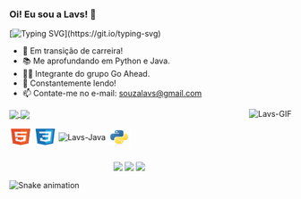 ### Oi! Eu sou a Lavs! 👋

[![Typing SVG](https://readme-typing-svg.demolab.com?font=Exo+2&duration=4000&pause=1000&color=7600a9&center=true&Center=true&width=435&lines=Desenvolvedora+Back-end+em+forma%C3%A7%C3%A3o!!)](https://git.io/typing-svg)

- 🔭 Em transição de carreira!
- 📚 Me aprofundando em Python e Java.
- ✍🏻 Integrante do grupo Go Ahead.
- 📖 Constantemente lendo!
- 📫 Contate-me no e-mail: souzalavs@gmail.com

<img  height="350em" align="right" alt="Lavs-GIF" src="https://media.discordapp.net/attachments/706335243006771202/1072217510948114484/Design_sem_nome.gif?width=473&height=473">

<a href="https://github.com/souzalavs/github-readme-stats">
  <img height="188em" align="center" src="https://github-readme-stats.vercel.app/api?username=souzalavs&show_icons=true&theme=midnight-purple" />
</a>
<a href="https://github.com/souzalavs/github-readme-stats">
  <img height="180em" align="center" src="https://github-readme-stats.vercel.app/api/top-langs/?username=souzalavs&layout=compact&theme=midnight-purple" />
</a>

<div style="display: inline_block"><br>
  <img align="center" alt="Lavs-HTML" height="30" width="40" src="https://raw.githubusercontent.com/devicons/devicon/master/icons/html5/html5-original.svg">
  <img align="center" alt="Lavs-CSS" height="30" width="40" src="https://raw.githubusercontent.com/devicons/devicon/master/icons/css3/css3-original.svg">
  <img align="center" alt="Lavs-Java" height="30" width="40" src="https://cdn.jsdelivr.net/gh/devicons/devicon/icons/java/java-original.svg">
  <img align="center" alt="Lavs-Python" height="30" width="40" src="https://raw.githubusercontent.com/devicons/devicon/master/icons/python/python-original.svg"> 
</div>

##

<div align="center"> 
  <a href="https://www.instagram.com/fabulaslunares/" target="_blank"><img src="https://img.shields.io/badge/-Instagram-%23E4405F?style=for-the-badge&logo=instagram&logoColor=white" target="_blank"></a>
  <a href = "mailto:souzalavs@gmail.com"><img src="https://img.shields.io/badge/-Gmail-%23333?style=for-the-badge&logo=gmail&logoColor=white" target="_blank"></a>
  <a href="https://www.linkedin.com/in/lav%C3%ADnia-silveira-896b2624a/" target="_blank"><img src="https://img.shields.io/badge/-LinkedIn-%230077B5?style=for-the-badge&logo=linkedin&logoColor=white" target="_blank"></a> 
</div>

<div>   

![Snake animation](https://github.com/souzalavs/souzalavs/blob/output/github-contribution-grid-snake.svg)

</div>
